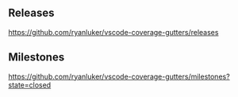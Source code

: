 ## Releases
https://github.com/ryanluker/vscode-coverage-gutters/releases

## Milestones
https://github.com/ryanluker/vscode-coverage-gutters/milestones?state=closed